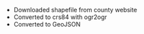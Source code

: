 - Downloaded shapefile from county website
- Converted to crs84 with ogr2ogr
- Converted to GeoJSON

